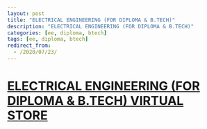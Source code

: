 ```yaml
---
layout: post
title: "ELECTRICAL ENGINEERING (FOR DIPLOMA & B.TECH)"
description: "ELECTRICAL ENGINEERING (FOR DIPLOMA & B.TECH)"
categories: [ee, diploma, btech]
tags: [ee, diploma, btech]
redirect_from:
  - /2020/07/23/
---
```

# [ELECTRICAL ENGINEERING (FOR DIPLOMA & B.TECH) VIRTUAL STORE](https://vdoconf.gnitdigiconclave.com/b/ele-pwa-81o)
